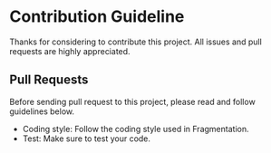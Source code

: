 # Contribution Guideline

Thanks for considering to contribute this project. All issues and pull requests are highly appreciated.

## Pull Requests

Before sending pull request to this project, please read and follow guidelines below.

* Coding style: Follow the coding style used in Fragmentation.
* Test: Make sure to test your code.
